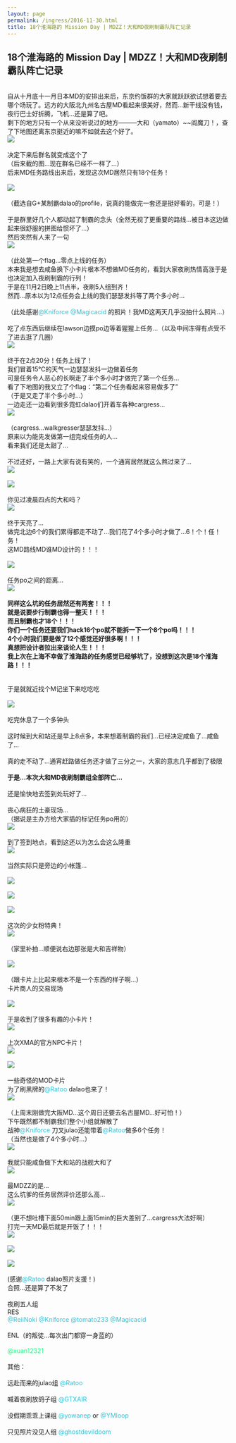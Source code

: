 ```yaml
---
layout: page
permalink: /ingress/2016-11-30.html
title: 18个淮海路的 Mission Day | MDZZ！大和MD夜刷制霸队阵亡记录
---
```


## 18个淮海路的 Mission Day | MDZZ！大和MD夜刷制霸队阵亡记录

<br>自从十月底十一月日本MD的安排出来后，东京约饭群的大家就跃跃欲试想着要去哪个场玩了。远方的大阪北九州名古屋MD看起来很美好，然而...新干线没有钱，夜行巴士好折腾，飞机...还是算了吧。  
剩下的地方只有一个从来没听说过的地方———大和（yamato）~~阎魔刀！，查了下地图还离东京挺近的嘛不如就去这个好了。
<br>
<img src="/ingress/2016-11-30/image001.jpg">
<br>
<br>决定下来后群名就变成这个了
<br>（后来截的图...现在群名已经不一样了...）
<br>
后来MD任务路线出来后，发现这次MD居然只有18个任务！  
<br>
<img src="/ingress/2016-11-30/image002.png">
<br>
<br>（截选自G+某制霸dalao的profile，说真的能做完一套还是挺好看的，可是！）  
<br>于是群里好几个人都动起了制霸的念头（全然无视了更重要的路线...被日本这边做起来很舒服的拼图给惯坏了...）
<br>然后突然有人来了一句
<br>
<img src="/ingress/2016-11-30/image003.jpg">
<br>
<br>（此处第一个flag…零点上线的任务）
<br>本来我是想去咸鱼换下小卡片根本不想做MD任务的，看到大家夜刷热情高涨于是也决定加入夜刷制霸的行列！
<br>于是在11月2日晚上11点半，夜刷5人组到齐！
<br>然而...原本以为12点任务会上线的我们瑟瑟发抖等了两个多小时...  
<br>（此处感谢<span style="color:#31c2d8">@Kniforce @Magicacid</span> 的照片！我MD这两天几乎没拍什么照片...）  
<br>吃了点东西后继续在lawson边摸po边等着猩猩上任务...（以及中间冻得有点受不了进去逛了几圈）
<br>
<img src="/ingress/2016-11-30/image004.jpg">
<br>
<br>终于在2点20分！任务上线了！
<br>我们冒着15℃的天气一边瑟瑟发抖一边做着任务
<br>可是任务令人恶心的长啊走了半个多小时才做完了第一个任务…
<br>看了下地图的我又立了个flag：“第二个任务看起来容易做多了”
<br>（于是又走了半个多小时…）
<br>一边走还一边看到很多霓虹dalao们开着车各种cargress…
<br>
<img src="/ingress/2016-11-30/image005.jpg">
<br>
<br>（cargress...walkgresser瑟瑟发抖...）
<br>原来以为能先发做第一组完成任务的人...
<br>看来我们还是太甜了...
<br>
<br>不过还好，一路上大家有说有笑的，一个通宵居然就这么熬过来了...
<br>
<img src="/ingress/2016-11-30/image006.jpg">
<br>
<br>
<img src="/ingress/2016-11-30/image007.jpg">
<br>
<br>你见过凌晨四点的大和吗？
<br>
<img src="/ingress/2016-11-30/image008.jpg">
<br>
<br>终于天亮了...
<br>做完北边6个的我们累得都走不动了...我们花了4个多小时才做了...6！个！任！务！
<br>这MD路线MD谁MD设计的！！！  
<br>
<img src="/ingress/2016-11-30/image009.jpg">
<br>
<br>任务po之间的距离…
<br>
<img src="/ingress/2016-11-30/image010.jpg">
<br>
<br>**同样这么坑的任务居然还有两套！！！**
<br>**就是说要步行制霸也得一整天！！！**
<br>**而且制霸也才18个！！！**
<br>**你们一个任务还要我们hack16个po就不能拆一下一个8个po吗！！！**
<br>**4个小时我们要是做了12个感觉还好很多啊！！！**
<br>**真想把设计者拉出来谈论人生！！！**
<br>**我上次在上海不幸做了淮海路的任务感觉已经够坑了，没想到这次是18个淮海路！！！**  
<br>
<br>于是就就近找个M记坐下来吃吃吃  
<br>
<img src="/ingress/2016-11-30/image011.jpg">
<br>
<br>吃完休息了一个多钟头  
<br>这时候到大和站还是早上8点多，本来想着制霸的我们...已经决定咸鱼了...咸鱼了...  
<br>真的走不动了…通宵赶路做任务还才做了三分之一，大家的意志几乎都到了极限  
<br>**于是…本次大和MD夜刷制霸组全部阵亡…**  
<br>还是愉快地去签到处玩好了…
<br>
<br>丧心病狂的土豪现场…
<br>（据说是主办方给大家插的标记任务po用的）
<br>
<img src="/ingress/2016-11-30/image012.jpg">
<br> 
<br>到了签到地点，看到这还以为怎么会这么隆重
<br>
<img src="/ingress/2016-11-30/image013.jpg">
<br>
<br>当然实际只是旁边的小帐篷…  
<br>
<img src="/ingress/2016-11-30/image014.jpg">
<br>
<br>
<img src="/ingress/2016-11-30/image015.jpg">
<br>
<br>
<img src="/ingress/2016-11-30/image016.jpg">
<br>
<br>这次的少女粉特典！
<br>
<img src="/ingress/2016-11-30/image017.jpg">
<br>
<br>（家里补拍…顺便说右边那张是大和吉祥物）  
<br>
<img src="/ingress/2016-11-30/image018.jpg">
<br>
<br>（跟卡片上比起来根本不是一个东西的样子啊…）
<br>卡片商人的交易现场  
<br>
<img src="/ingress/2016-11-30/image019.jpg">
<br>
<br>于是收到了很多有趣的小卡片！
<br>
<img src="/ingress/2016-11-30/image020.jpg">
<br>
<br>上次XMA的官方NPC卡片！
<br>
<img src="/ingress/2016-11-30/image021.jpg">
<br>
<br>
<img src="/ingress/2016-11-30/image022.jpg">
<br>
<br>一些奇怪的MOD卡片
<br>为了刷黑牌的<span style="color:#31c2d8">@Ratoo</span> dalao也来了！
<br>
<img src="/ingress/2016-11-30/image023.jpg">
<br>
<br>（上周末刚做完大阪MD…这个周日还要去名古屋MD…好可怕！）
<br>下午既然都不制霸我们整个小组就解散了
<br>战神<span style="color:#31c2d8">@Kniforce</span> 刀叉julao还能带着<span style="color:#31c2d8">@Ratoo</span>做多6个任务！
<br>（当然也是做了4个多小时…）
<br>
<img src="/ingress/2016-11-30/image024.jpg">
<br>
<br>我就只能咸鱼做下大和站的战舰大和了
<br>
<img src="/ingress/2016-11-30/image025.jpg">
<br>
<br>最MDZZ的是…
<br>这么坑爹的任务居然评价还那么高…
<br>
<img src="/ingress/2016-11-30/image026.jpg">
<br>
<br>（更不想吐槽下面50min跟上面15min的巨大差别了…cargress大法好啊）
<br>打完一天MD最后就是开饭了！！！
<br>
<img src="/ingress/2016-11-30/image027.jpg">
<br>
<br>
<img src="/ingress/2016-11-30/image028.jpg">
<br>
<br>
<img src="/ingress/2016-11-30/image029.jpg">
<br>
<br>(感谢<span style="color:#31c2d8">@Ratoo</span> dalao照片支援！)
<br>合照…还是算了不发了
<br>
<br>夜刷五人组
<br>RES 
<br><span style="color:#31c2d8">@ReiiNoki @Kniforce @tomato233 @Magicacid</span>  
<br>ENL（的叛徒...每次出门都穿一身蓝的）  
<br><span style="color:#10ff7e">@xuan12321</span>
<br>
<br>其他：  
<br>远赴而来的julao组 <span style="color:#31c2d8">@Ratoo</span>  
<br>喊着夜刷放鸽子组 <span style="color:#31c2d8">@GTXAIR</span>  
<br>没假期乖乖上课组 <span style="color:#31c2d8">@yowanep</span> or <span style="color:#31c2d8"> @YMloop</span>  
<br>只见照片没见人组 <span style="color:#31c2d8">@ghostdevildoom</span>
